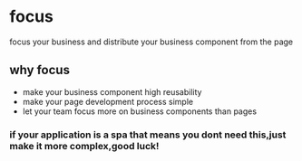 # focus
focus your business and distribute your business component from the page

## why focus
* make your business component high reusability
* make your page development process simple
* let your team focus more on business components than pages

### if your application is  a spa that means you dont need this,just make it more complex,good luck! 
